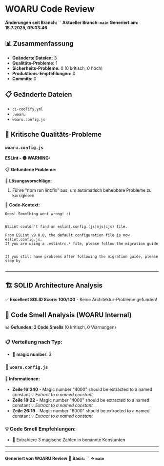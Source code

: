 # WOARU Code Review
**Änderungen seit Branch: ``**
**Aktueller Branch: `main`**
**Generiert am: 15.7.2025, 09:03:46**

## 📊 Zusammenfassung

- **Geänderte Dateien:** 3
- **Qualitäts-Probleme:** 1
- **Sicherheits-Probleme:** 0 (0 kritisch, 0 hoch)
- **Produktions-Empfehlungen:** 0
- **Commits:** 0

## 📋 Geänderte Dateien

- `ci-coolify.yml`
- `.woaru`
- `woaru.config.js`

## 🚨 Kritische Qualitäts-Probleme

### `woaru.config.js`

**ESLint - 🟡 WARNING:**

📋 **Gefundene Probleme:**

🔧 **Lösungsvorschläge:**
1. Führe "npm run lint:fix" aus, um automatisch behebbare Probleme zu korrigieren

📄 **Code-Kontext:**
```
Oops! Something went wrong! :(


ESLint couldn't find an eslint.config.(js|mjs|cjs) file.

From ESLint v9.0.0, the default configuration file is now eslint.config.js.
If you are using a .eslintrc.* file, please follow the migration guide


If you still have problems after following the migration guide, please stop by


```

---

## 🏗️ SOLID Architecture Analysis

✅ **Excellent SOLID Score: 100/100** - Keine Architektur-Probleme gefunden!

## 🧼 Code Smell Analysis (WOARU Internal)

📊 **Gefunden: 3 Code Smells** (0 kritisch, 0 Warnungen)

### 📋 Verteilung nach Typ:
- 🔢 **magic number**: 3

### 📄 `woaru.config.js`

#### 🔵 Informationen:
- **Zeile 16:240** - Magic number "4000" should be extracted to a named constant
  💡 *Extract to a named constant*
- **Zeile 18:22** - Magic number "4000" should be extracted to a named constant
  💡 *Extract to a named constant*
- **Zeile 26:19** - Magic number "8000" should be extracted to a named constant
  💡 *Extract to a named constant*


### 💡 Code Smell Empfehlungen:
- 🔢 Extrahiere 3 magische Zahlen in benannte Konstanten

---

---

**Generiert von WOARU Review** 🚀
**Basis: `` → `main`**